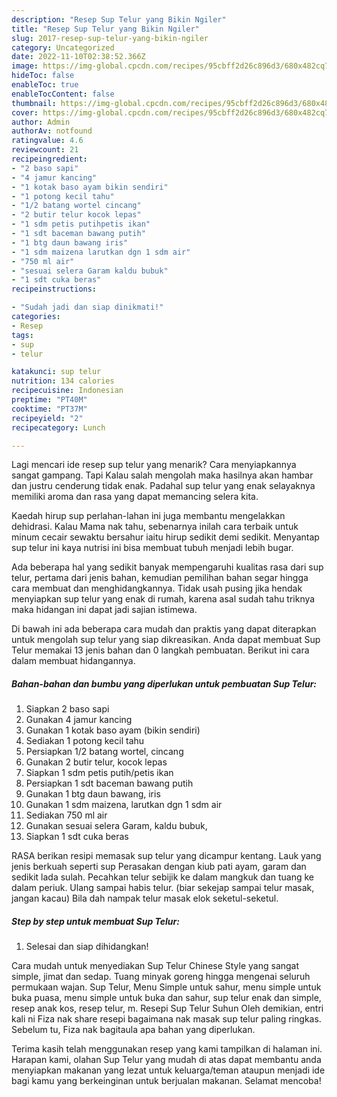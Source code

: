 ```yaml
---
description: "Resep Sup Telur yang Bikin Ngiler"
title: "Resep Sup Telur yang Bikin Ngiler"
slug: 2017-resep-sup-telur-yang-bikin-ngiler
category: Uncategorized
date: 2022-11-10T02:38:52.366Z
image: https://img-global.cpcdn.com/recipes/95cbff2d26c896d3/680x482cq70/sup-telur-foto-resep-utama.jpg
hideToc: false
enableToc: true
enableTocContent: false
thumbnail: https://img-global.cpcdn.com/recipes/95cbff2d26c896d3/680x482cq70/sup-telur-foto-resep-utama.jpg
cover: https://img-global.cpcdn.com/recipes/95cbff2d26c896d3/680x482cq70/sup-telur-foto-resep-utama.jpg
author: Admin
authorAv: notfound
ratingvalue: 4.6
reviewcount: 21
recipeingredient:
- "2 baso sapi"
- "4 jamur kancing"
- "1 kotak baso ayam bikin sendiri"
- "1 potong kecil tahu"
- "1/2 batang wortel cincang"
- "2 butir telur kocok lepas"
- "1 sdm petis putihpetis ikan"
- "1 sdt baceman bawang putih"
- "1 btg daun bawang iris"
- "1 sdm maizena larutkan dgn 1 sdm air"
- "750 ml air"
- "sesuai selera Garam kaldu bubuk"
- "1 sdt cuka beras"
recipeinstructions:

- "Sudah jadi dan siap dinikmati!"
categories:
- Resep
tags:
- sup
- telur

katakunci: sup telur 
nutrition: 134 calories
recipecuisine: Indonesian
preptime: "PT40M"
cooktime: "PT37M"
recipeyield: "2"
recipecategory: Lunch

---
```



Lagi mencari ide resep sup telur yang menarik? Cara menyiapkannya sangat gampang. Tapi Kalau salah mengolah maka hasilnya akan hambar dan justru cenderung tidak enak. Padahal sup telur yang enak selayaknya memiliki aroma dan rasa yang dapat memancing selera kita.


Kaedah hirup sup perlahan-lahan ini juga membantu mengelakkan dehidrasi. Kalau Mama nak tahu, sebenarnya inilah cara terbaik untuk minum cecair sewaktu bersahur iaitu hirup sedikit demi sedikit. Menyantap sup telur ini kaya nutrisi ini bisa membuat tubuh menjadi lebih bugar.

Ada beberapa hal yang sedikit banyak mempengaruhi kualitas rasa dari sup telur, pertama dari jenis bahan, kemudian pemilihan bahan segar hingga cara membuat dan menghidangkannya. Tidak usah pusing jika hendak menyiapkan sup telur yang enak di rumah, karena asal sudah tahu triknya maka hidangan ini dapat jadi sajian istimewa.


Di bawah ini ada beberapa cara mudah dan praktis yang dapat diterapkan untuk mengolah sup telur yang siap dikreasikan. Anda dapat membuat Sup Telur memakai 13 jenis bahan dan 0 langkah pembuatan. Berikut ini cara dalam membuat hidangannya.

<!--inarticleads1-->

##### Bahan-bahan dan bumbu yang diperlukan untuk pembuatan Sup Telur:

1. Siapkan 2 baso sapi
1. Gunakan 4 jamur kancing
1. Gunakan 1 kotak baso ayam (bikin sendiri)
1. Sediakan 1 potong kecil tahu
1. Persiapkan 1/2 batang wortel, cincang
1. Gunakan 2 butir telur, kocok lepas
1. Siapkan 1 sdm petis putih/petis ikan
1. Persiapkan 1 sdt baceman bawang putih
1. Gunakan 1 btg daun bawang, iris
1. Gunakan 1 sdm maizena, larutkan dgn 1 sdm air
1. Sediakan 750 ml air
1. Gunakan sesuai selera Garam, kaldu bubuk,
1. Siapkan 1 sdt cuka beras


RASA berikan resipi memasak sup telur yang dicampur kentang. Lauk yang jenis berkuah seperti sup Perasakan dengan kiub pati ayam, garam dan sedikit lada sulah. Pecahkan telur sebijik ke dalam mangkuk dan tuang ke dalam periuk. Ulang sampai habis telur. (biar sekejap sampai telur masak, jangan kacau) Bila dah nampak telur masak elok seketul-seketul. 

<!--inarticleads2-->

##### Step by step untuk membuat Sup Telur:


1. Selesai dan siap dihidangkan!

Cara mudah untuk menyediakan Sup Telur Chinese Style yang sangat simple, jimat dan sedap. Tuang minyak goreng hingga mengenai seluruh permukaan wajan. Sup Telur, Menu Simple untuk sahur, menu simple untuk buka puasa, menu simple untuk buka dan sahur, sup telur enak dan simple, resep anak kos, resep telur, m. Resepi Sup Telur Suhun Oleh demikian, entri kali ni Fiza nak share resepi bagaimana nak masak sup telur paling ringkas. Sebelum tu, Fiza nak bagitaula apa bahan yang diperlukan. 

Terima kasih telah menggunakan resep yang kami tampilkan di halaman ini. Harapan kami, olahan Sup Telur yang mudah di atas dapat membantu anda menyiapkan makanan yang lezat untuk keluarga/teman ataupun menjadi ide bagi kamu yang berkeinginan untuk berjualan makanan. Selamat mencoba!
